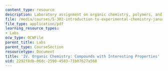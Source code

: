```yaml
---
content_type: resource
description: Laboratory assignment on organic chemistry, polymers, and dyes.
file: /media/courses/5-302-introduction-to-experimental-chemistry-january-iap-2005/2292f8db06dc2590458371b07627a568_IV_Organic_2005b.pdf
file_type: application/pdf
learning_resource_types:
- Labs
ocw_type: OCWFile
parent_title: Labs
parent_type: CourseSection
resourcetype: Document
title: 'IV. Organic Chemistry: Compounds with Interesting Properties'
uid: 2292f8db-06dc-2590-4583-71b07627a568
---
```

